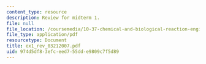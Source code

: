 ```yaml
---
content_type: resource
description: Review for midterm 1.
file: null
file_location: /coursemedia/10-37-chemical-and-biological-reaction-engineering-spring-2007/974d5df83efceed755dde9809c7f5d89_ex1_rev_03212007.pdf
file_type: application/pdf
resourcetype: Document
title: ex1_rev_03212007.pdf
uid: 974d5df8-3efc-eed7-55dd-e9809c7f5d89
---
```

